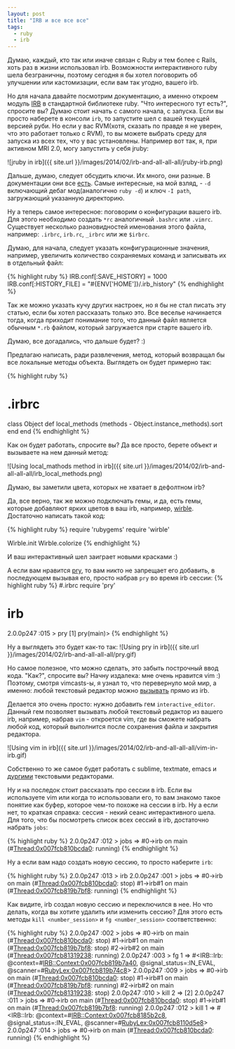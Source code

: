 ```yaml
---
layout: post
title: "IRB и все все все"
tags:
  - ruby
  - irb
---
```


Думаю, каждый, кто так или иначе связан с Ruby и тем более с Rails, хоть раз в жизни использовал irb. Возможности интерактивного ruby шела безграничны, поэтому сегодня я бы хотел поговорить об улучшении или кастомизации, если вам так угодно, вашего irb. 

<!--more-->

Но для начала давайте посмотрим документацию, а именно откроем модуль [IRB](http://www.ruby-doc.org/stdlib-2.0/libdoc/irb/rdoc/IRB.html) в стандартной библиотеке ruby.
"Что интересного тут есть?", спросите вы? Думаю стоит начать с самого начала, с запуска. Если вы просто наберете в консоли `irb`, то запустите шел с вашей текущей версией руби. Но  если у вас RVM(хотя, сказать по правде я не уверен, что это работает только с RVM), то вы можете выбрать среду для запуска из всех тех, что у вас установлены. Например вот так, я, при активном MRI 2.0, могу запустить у себя jruby:

![jruby in irb]({{ site.url }}/images/2014/02/irb-and-all-all-all/jruby-irb.png)

Дальше, думаю, следует обсудить ключи. Их много, они разные. В документации они все [есть](http://www.ruby-doc.org/stdlib-2.0/libdoc/irb/rdoc/IRB.html#module-IRB-label-Command+line+options). Самые интересные, на мой взляд, - `-d` включающий дебаг мод(аналогично `ruby -d`) и ключ `-I path`, загружающий указанную директорию.

Ну а теперь самое интересное: поговорим о конфигурации вашего irb. Для этого необходимо создать `*rc` аналогичный `.bashrc` или `.vimrc`. Существует несколько разновидностей именования этого файла, например: `.irbrc`, `irb.rc`, `_irbrc` или же `$irbrc`. 

Думаю, для начала, следует указать конфигурационные значения, например, увеличить количество сохраняемых команд и записывать их в отдельный файл:

{% highlight ruby %}
IRB.conf[:SAVE_HISTORY] = 1000
IRB.conf[:HISTORY_FILE] = "#{ENV['HOME']}/.irb_history"
{% endhighlight %}

Так же можно указать кучу других настроек, но я бы не стал писать эту статью, если бы хотел рассказать только это. Все веселье начинается тогда, когда приходит понимание того, что данный файл является обычным `*.rb` файлом, который загружается при старте вашего irb. 

Думаю, все догадались, что дальше будет? :)

Предлагаю написать, ради развлечения, метод, который возвращал бы все локальные методы объекта. Выглядеть он будет примерно так:

{% highlight ruby %}
# .irbrc
class Object
  def local_methods
    (methods - Object.instance_methods).sort
  end
end
{% endhighlight %}

Как он будет работать, спросите вы? Да все просто, берете объект и вызываете на нем данный метод:

![Using local_mathods method in irb]({{ site.url }}/images/2014/02/irb-and-all-all-all/irb_local_methods.png)

Думаю, вы заметили цвета, которых не хватает в дефолтном irb? 

Да, все верно, так же можно подключать гемы, и да, есть гемы, которые добавляют ярких цветов в ваш irb, например, [wirble](https://github.com/blackwinter/wirble). Достаточно написать такой код: 

{% highlight ruby %}
require 'rubygems'
require 'wirble'

Wirble.init
Wirble.colorize
{% endhighlight %}

И ваш интерактивный шел заиграет новыми красками :)

А если вам нравится [pry](http://pryrepl.org/), то вам никто не запрещает его добавить, в последующем вызывая его, просто набрав `pry` во время irb сессии:
{% highlight ruby %}
#.irbrc
require 'pry'

# irb
2.0.0p247 :015 > pry
[1] pry(main)> 
{% endhighlight %}

Ну а выглядеть это будет как-то так:
![Using pry in irb]({{ site.url }}/images/2014/02/irb-and-all-all-all/pry.gif)

Но самое полезное, что можно сделать, это забыть построчный ввод кода. "Как?", спросите вы? Начну издалека: мне очень нравится vim :) Поэтому, смотря vimcasts-ы, я узнал то, что перевернуло мой мир, а именно: любой текстовый редактор можно [вызывать](http://vimcasts.org/episodes/running-vim-within-irb/) прямо из irb. 

Делается это очень просто: нужно добавить гем `interactive_editor`. Данный гем позволяет вызывать любой текстовый редактор из вашего irb, например, набрав `vim` - откроется vim, где вы сможете набрать любой код, который выполнится после сохранения файла и закрытия редактора. 

![Using vim in irb]({{ site.url }}/images/2014/02/irb-and-all-all-all/vim-in-irb.gif)

Собственно то же самое будет работать с sublime, textmate, emacs и [дургими](https://github.com/jberkel/interactive_editor/blob/master/lib/interactive_editor.rb#L92) текстовыми редакторами. 

Ну и на последок стоит рассказать про сессии в irb. Если вы используете vim или когда то использовали его, то вам знакомо такое понятие как буфер, которое чем-то похоже на сессии в irb. Ну а если нет, то краткая справка: сессия - некий сеанс интерактивного шела. Для того, что бы посмотреть список всех сессий в irb, достаточно набрать `jobs`:

{% highlight ruby %}
2.0.0p247 :012 > jobs
 => #0->irb on main (#<Thread:0x007fcb810bcda0>: running) 
{% endhighlight %}

Ну а если вам надо создать новую сессию, то просто наберите `irb`:

{% highlight ruby %}
2.0.0p247 :013 > irb
2.0.0p247 :001 > jobs
 => #0->irb on main (#<Thread:0x007fcb810bcda0>: stop)
#1->irb#1 on main (#<Thread:0x007fcb819b7bf8>: running) 
{% endhighlight %}

Как видите, irb создал новую сессию и переключился в нее. Но что делать, когда вы хотите удалить или изменить сессию? Для этого есть методы `kill <number_session>` и `fg <number_session>` соответственно:

{% highlight ruby %}
2.0.0p247 :002 > jobs
 => #0->irb on main (#<Thread:0x007fcb810bcda0>: stop)
#1->irb#1 on main (#<Thread:0x007fcb819b7bf8>: stop)
#2->irb#2 on main (#<Thread:0x007fcb81319238>: running) 
2.0.0p247 :003 > fg 1
 => #<IRB::Irb: @context=#<IRB::Context:0x007fcb819b7a40>, @signal_status=:IN_EVAL, @scanner=#<RubyLex:0x007fcb819b74c8>> 
2.0.0p247 :009 > jobs
 => #0->irb on main (#<Thread:0x007fcb810bcda0>: stop)
#1->irb#1 on main (#<Thread:0x007fcb819b7bf8>: running)
#2->irb#2 on main (#<Thread:0x007fcb81319238>: stop) 
2.0.0p247 :010 > kill 2
 => [2] 
2.0.0p247 :011 > jobs
 => #0->irb on main (#<Thread:0x007fcb810bcda0>: stop)
#1->irb#1 on main (#<Thread:0x007fcb819b7bf8>: running) 
2.0.0p247 :012 > kill 1
 => #<IRB::Irb: @context=#<IRB::Context:0x007fcb8185b2c8>, @signal_status=:IN_EVAL, @scanner=#<RubyLex:0x007fcb8110d5e8>> 
2.0.0p247 :014 > jobs
 => #0->irb on main (#<Thread:0x007fcb810bcda0>: running) 
{% endhighlight %}
